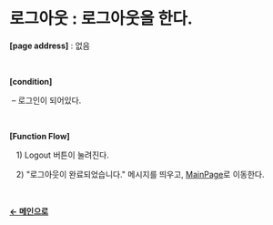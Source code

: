 # 로그아웃 : 로그아웃을 한다.

**[page address]** : 없음

<br/>

**[condition]**

&nbsp;&ndash; 로그인이 되어있다.

<br/>

**[Function Flow]**

&nbsp;&nbsp;&nbsp;1\) Logout 버튼이 눌려진다.

&nbsp;&nbsp;&nbsp;2\) "로그아웃이 완료되었습니다." 메시지를 띄우고, [MainPage](docs/Main.md)로 이동한다.

<br/>

[**← 메인으로**](/readme.md)
